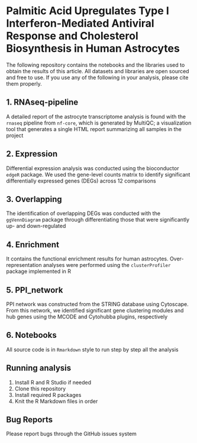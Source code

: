 # **Palmitic Acid Upregulates Type I Interferon-Mediated Antiviral Response and Cholesterol Biosynthesis in Human Astrocytes**

The following repository contains the notebooks and the libraries used to obtain the results of this article. All datasets and libraries are open sourced and free to use. If you use any of the following in your analysis, please cite them properly.


## **1. RNAseq-pipeline**

A detailed report of the astrocyte transcriptome analysis is found with the `rnaseq` pipeline from `nf-core`, which is generated by MultiQC; a visualization tool that generates a single HTML report summarizing all samples in the project


## **2. Expression**

Differential expression analysis was conducted using the bioconductor `edgeR` package. We used the gene-level counts matrix to identify significant differentially expressed genes (DEGs) across 12 comparisons


## **3. Overlapping**

The identification of overlapping DEGs was conducted with the `ggVennDiagram` package through differentiating those that were significantly up- and down-regulated


## **4. Enrichment**

It contains the functional enrichment results for human astrocytes. Over-representation analyses were performed using the `clusterProfiler` package implemented in R


## **5. PPI_network**

PPI network was constructed from the STRING database using Cytoscape. From this network, we identified significant gene clustering modules and hub genes using the MCODE and Cytohubba plugins, respectively


## **6. Notebooks**

All source code is in `Rmarkdown` style to run step by step all the analysis


## **Running analysis**

1. Install R and R Studio if needed
2. Clone this repository
3. Install required R packages
4. Knit the R Markdown files in order


## **Bug Reports**

Please report bugs through the GitHub issues system
